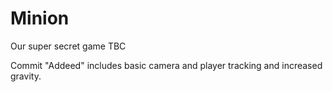 # Minion
Our super secret game TBC

Commit "Addeed" includes basic camera and player tracking and increased gravity.
